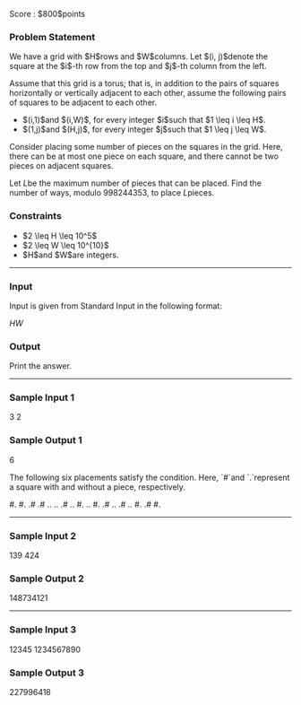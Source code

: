 
<div>

<span>

<span>

<p>
Score : $800$points
</p>

<div>

<section>

### **Problem Statement**

<p>
We have a grid with $H$rows and $W$columns. Let $(i, j)$denote the square at the $i$-th row from the top and $j$-th column from the left.

Assume that this grid is a torus; that is, in addition to the pairs of squares horizontally or vertically adjacent to each other, assume the following pairs of squares to be adjacent to each other.
</p>

<ul>

<li>
$(i,1)$and $(i,W)$, for every integer $i$such that $1 \leq i \leq H$.
</li>

<li>
$(1,j)$and $(H,j)$, for every integer $j$such that $1 \leq j \leq W$.
</li>

</ul>

<p>
Consider placing some number of pieces on the squares in the grid. Here, there can be at most one piece on each square, and there cannot be two pieces on adjacent squares.

Let $L$be the maximum number of pieces that can be placed. Find the number of ways, modulo $998244353$, to place $L$pieces.
</p>

</section>

</div>

<div>

<section>

### **Constraints**

<ul>

<li>
$2 \leq H \leq 10^5$
</li>

<li>
$2 \leq W \leq 10^{10}$
</li>

<li>
$H$and $W$are integers.
</li>

</ul>

</section>

</div>

---

<div>

<div>

<section>

### **Input**

<p>
Input is given from Standard Input in the following format:
</p>

<div>

$H$$W$
</div>

</section>

</div>

<div>

<section>

### **Output**

<p>
Print the answer.
</p>

</section>

</div>

</div>

---

<div>

<section>

### **Sample Input 1**

<div>

3 2

</div>

</section>

</div>

<div>

<section>

### **Sample Output 1**

<div>

6

</div>

<p>
The following six placements satisfy the condition. Here, `#`and `.`represent a square with and without a piece, respectively.
</p>

<div>

#.   #.   .#   .#   ..   ..
.#   ..   #.   ..   #.   .#
..   .#   ..   #.   .#   #.

</div>

</section>

</div>

---

<div>

<section>

### **Sample Input 2**

<div>

139 424

</div>

</section>

</div>

<div>

<section>

### **Sample Output 2**

<div>

148734121

</div>

</section>

</div>

---

<div>

<section>

### **Sample Input 3**

<div>

12345 1234567890

</div>

</section>

</div>

<div>

<section>

### **Sample Output 3**

<div>

227996418

</div>

</section>

</div>

</span>

</span>

</div>
